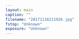 ```yaml
---
layout: main
caption: ""
filename: "20171116211926.jpg"
fstop: "Unknown"
exposure: "Unknown"
---
```

